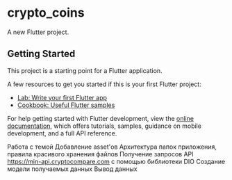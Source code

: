 # crypto_coins

A new Flutter project.

## Getting Started

This project is a starting point for a Flutter application.

A few resources to get you started if this is your first Flutter project:

- [Lab: Write your first Flutter app](https://docs.flutter.dev/get-started/codelab)
- [Cookbook: Useful Flutter samples](https://docs.flutter.dev/cookbook)

For help getting started with Flutter development, view the
[online documentation](https://docs.flutter.dev/), which offers tutorials,
samples, guidance on mobile development, and a full API reference.


Работа с темой
Добавление asset'ов
Архитектура папок приложения, правила красивого хранения файлов
Получение запросов API https://min-api.cryptocompare.com с помощью библиотеки DIO
Создание модели получаемых данных 
Вывод данных